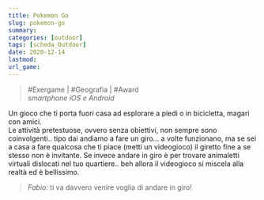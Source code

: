 ```yaml
---
title: Pokemon Go
slug: pokemon-go
summary: 
categories: [outdoor]
tags: [scheda_Outdoor]
date: 2020-12-14
lastmod: 
url_game: 
---
```

> #Exergame | #Geografia | #Award   
> *smartphone iOS e Android*

Un gioco che ti porta fuori casa ad esplorare a piedi o in bicicletta, magari con amici.  
Le attività pretestuose, ovvero senza obiettivi, non sempre sono coinvolgenti.. tipo dai andiamo a fare un giro... a volte funzionano, ma se sei a casa a fare qualcosa che ti piace (metti un videogioco) il giretto fine a se stesso non è invitante.
Se invece andare in giro è per trovare animaletti virtuali dislocati nel tuo quartiere.. beh allora il videogioco si miscela alla realtà ed è bellissimo.

> *Fabio:*
> ti va davvero venire voglia di andare in giro!
 

